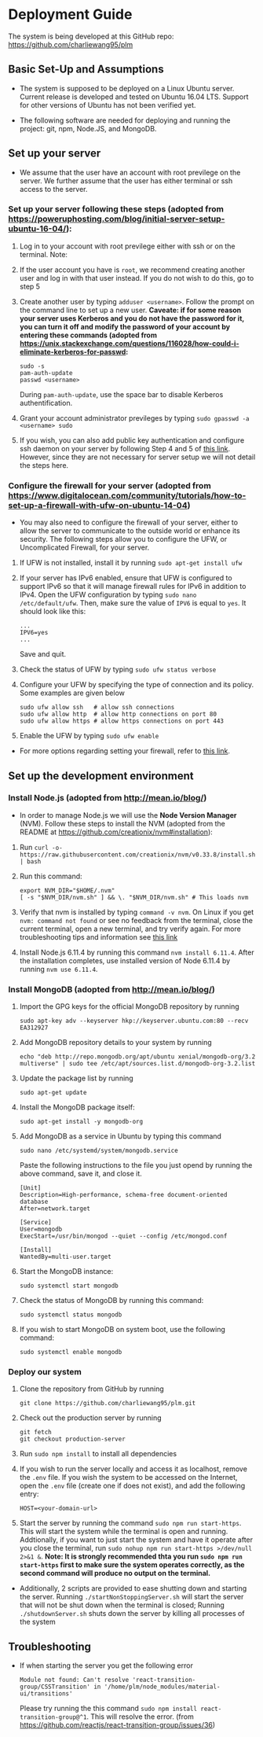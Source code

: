 # Deployment Guide

The system is being developed at this GitHub repo: <https://github.com/charliewang95/plm>

## Basic Set-Up and Assumptions

* The system is supposed to be deployed on a Linux Ubuntu server. Current release is developed and tested on Ubuntu 16.04 LTS. Support for other versions of Ubuntu has not been verified yet.

* The following software are needed for deploying and running the project: git, npm, Node.JS, and MongoDB.

## Set up your server 

* We assume that the user have an account with root previlege on the server. We further assume that the user has either terminal or ssh access to the server. 

### Set up your server following these steps (adopted from <https://poweruphosting.com/blog/initial-server-setup-ubuntu-16-04/>):

1. Log in to your account with root previlege either with ssh or on the terminal. Note: 

2. If the user account you have is `root`, we recommend creating another user and log in with that user instead. If you do not wish to do this, go to step 5

3. Create another user by typing `adduser <username>`. Follow the prompt on the command line to set up a new user. __Caveate: if for some reason your server uses Kerberos and you do not have the password for it, you can turn it off and modify the password of your account by entering these commands (adopted from <https://unix.stackexchange.com/questions/116028/how-could-i-eliminate-kerberos-for-passwd>:__ 
	
	```
	sudo -s
	pam-auth-update
	passwd <username>
	```

	During `pam-auth-update`, use the space bar to disable Kerberos authentification. 

4. Grant your account administrator previleges by typing `sudo gpasswd -a <username> sudo`

5. If you wish, you can also add public key authentication and configure ssh daemon on your server by following Step 4 and 5 of [this link](https://poweruphosting.com/blog/initial-server-setup-ubuntu-16-04/). However, since they are not necessary for server setup we will not detail the steps here.

### Configure the firewall for your server (adopted from <https://www.digitalocean.com/community/tutorials/how-to-set-up-a-firewall-with-ufw-on-ubuntu-14-04>)

* You may also need to configure the firewall of your server, either to allow the server to communicate to the outside world or enhance its security. The following steps allow you to configure the UFW, or Uncomplicated Firewall, for your server.

1. If UFW is not installed, install it by running `sudo apt-get install ufw`

2. If your server has IPv6 enabled, ensure that UFW is configured to support IPv6 so that it will manage firewall rules for IPv6 in addition to IPv4. Open the UFW configuration by typing `sudo nano /etc/default/ufw`. Then, make sure the value of `IPV6` is equal to `yes`. It should look like this:

	```
	...
	IPV6=yes
	...
	```

	Save and quit.

3. Check the status of UFW by typing `sudo ufw status verbose`

4. Configure your UFW by specifying the type of connection and its policy. Some examples are given below
	
	```
	sudo ufw allow ssh   # allow ssh connections
	sudo ufw allow http  # allow http connections on port 80
	sudo ufw allow https # allow https connections on port 443
	```

5. Enable the UFW by typing `sudo ufw enable`

* For more options regarding setting your firewall, refer to [this link](https://www.digitalocean.com/community/tutorials/how-to-set-up-a-firewall-with-ufw-on-ubuntu-14-04).

## Set up the development environment

### Install Node.js (adopted from <http://mean.io/blog/>)

* In order to manage Node.js we will use the __Node Version Manager__ (NVM). Follow these steps to install the NVM (adopted from the README at <https://github.com/creationix/nvm#installation>):

1. Run `curl -o- https://raw.githubusercontent.com/creationix/nvm/v0.33.8/install.sh | bash`

2. Run this command:
	
	```
	export NVM_DIR="$HOME/.nvm"
	[ -s "$NVM_DIR/nvm.sh" ] && \. "$NVM_DIR/nvm.sh" # This loads nvm
	```

3. Verify that nvm is installed by typing `command -v nvm`.  On Linux if you get `nvm: command not found` or see no feedback from the terminal, close the current terminal, open a new terminal, and try verify again. For more troubleshooting tips and information see [this link](https://github.com/creationix/nvm#installation)

4. Install Node.js 6.11.4 by running this command `nvm install 6.11.4`. After the installation completes, use installed version of Node 6.11.4 by running `nvm use 6.11.4`.  

### Install MongoDB (adopted from <http://mean.io/blog/>)

1. Import the GPG keys for the official MongoDB repository by running 

	```
	sudo apt-key adv --keyserver hkp://keyserver.ubuntu.com:80 --recv EA312927
	```

2. Add MongoDB repository details to your system by running 
	
	```
	echo "deb http://repo.mongodb.org/apt/ubuntu xenial/mongodb-org/3.2 multiverse" | sudo tee /etc/apt/sources.list.d/mongodb-org-3.2.list
	```

3. Update the package list by running 

	```
	sudo apt-get update
	```

4. Install the MongoDB package itself:

	```
	sudo apt-get install -y mongodb-org
	```

5. Add MongoDB as a service in Ubuntu by typing this command 

	```
	sudo nano /etc/systemd/system/mongodb.service
	```

	Paste the following instructions to the file you just opend by running the above command, save it, and close it.
	
	```
	[Unit]
	Description=High-performance, schema-free document-oriented database
	After=network.target

	[Service]
	User=mongodb
	ExecStart=/usr/bin/mongod --quiet --config /etc/mongod.conf

	[Install]
	WantedBy=multi-user.target
	```

6. Start the MongoDB instance: 

	```
	sudo systemctl start mongodb
	```

7. Check the status of MongoDB by running this command:

	```
	sudo systemctl status mongodb
	```

8. If you wish to start MongoDB on system boot, use the following command:

	```
	sudo systemctl enable mongodb
	```

### Deploy our system 

1. Clone the repository from GitHub by running 

	```
	git clone https://github.com/charliewang95/plm.git
	```

2. Check out the production server by running 

	```
	git fetch
	git checkout production-server
	```

3. Run `sudo npm install` to install all dependencies

4. If you wish to run the server locally and access it as localhost, remove the `.env` file. If you wish the system to be accessed on the Internet, open the `.env` file (create one if does not exist), and add the following entry:

	```
	HOST=<your-domain-url>
	```

5. Start the server by running the command `sudo npm run start-https`. This will start the system while the terminal is open and running. Addtionally, if you want to just start the system and have it operate after you close the terminal, run `sudo nohup npm run start-https >/dev/null 2>&1 &`. __Note: It is strongly recommended thta you run `sudo npm run start-https` first to make sure the system operates correctly, as the second command will produce no output on the terminal.__

* Additionally, 2 scripts are provided to ease shutting down and starting the server. Running `./startNonStoppingServer.sh` will start the server that will not be shut down when the terminal is closed; Running `./shutdownServer.sh` shuts down the server by killing all processes of the system

## Troubleshooting

* If when starting the server you get the following error

	```
	Module not found: Can't resolve 'react-transition-group/CSSTransition' in '/home/plm/node_modules/material-ui/transitions'
	```
	
	Please try running the this command `sudo npm install react-transition-group@^1`. This will resolve the error. (from https://github.com/reactjs/react-transition-group/issues/36) 


